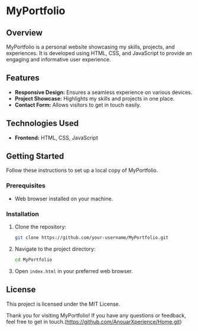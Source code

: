 # MyPortfolio

## Overview

MyPortfolio is a personal website showcasing my skills, projects, and experiences. It is developed using HTML, CSS, and JavaScript to provide an engaging and informative user experience.

## Features

- **Responsive Design:** Ensures a seamless experience on various devices.
- **Project Showcase:** Highlights my skills and projects in one place.
- **Contact Form:** Allows visitors to get in touch easily.

## Technologies Used

- **Frontend:** HTML, CSS, JavaScript

## Getting Started

Follow these instructions to set up a local copy of MyPortfolio.

### Prerequisites

- Web browser installed on your machine.

### Installation

1. Clone the repository:

    ```bash
    git clone https://github.com/your-username/MyPortfolio.git
    ```

2. Navigate to the project directory:

    ```bash
    cd MyPortfolio
    ```

3. Open `index.html` in your preferred web browser.

## License

This project is licensed under the MIT License.

Thank you for visiting MyPortfolio! If you have any questions or feedback, feel free to get in touch.(https://github.com/AnouarXperience/Home.git)
